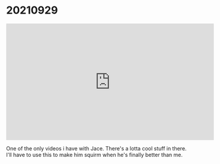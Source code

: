 # 20210929

<iframe width="560" height="315" src="https://www.youtube.com/embed/gYekng7CImg" title="YouTube video player" frameborder="0" allow="accelerometer; autoplay; clipboard-write; encrypted-media; gyroscope; picture-in-picture; web-share" allowfullscreen></iframe>

One of the only videos i have with Jace. There's a lotta cool stuff in there. I'll have to use this to make him squirm when he's finally better than me.
